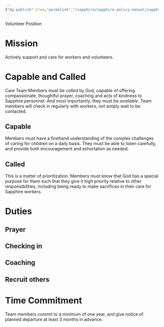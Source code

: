 ```yaml
---
{"dg-publish":true,"permalink":"/sapphire/sapphire-policy-manual/sapphire-care-team/"}
---
```



Volunteer Position
# Mission
Actively support and care for workers and volunteers. 
# Capable and Called
Care Team Members must be *called* by God, *capable* of offering compassionate, thoughtful prayer, coaching and acts of kindness to Sapphire personnel. And most importantly, they must be *available*. Team members will check in regularly with workers, not simply wait to be contacted.
## Capable
Members must have a firsthand understanding of the complex challenges of caring for children on a daily basis. They must be able to listen carefully, and provide both encouragement and exhortation as needed. 
## Called
This is a matter of prioritization. Members must know that God has a special purpose for them such that they give it high priority relative to other responsibilities, including being ready to make sacrifices in their care for Sapphire workers.

# Duties
## Prayer

## Checking in

## Coaching

## Recruit others

# Time Commitment
Team members commit to a minimum of one year, and give notice of planned departure at least 3 months in advance.

